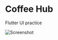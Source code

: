 # Coffee Hub

Flutter UI practice

![Screenshot](https://github.com/omurdos/coffee_hub/blob/master/screenshots/screenshot.png)
